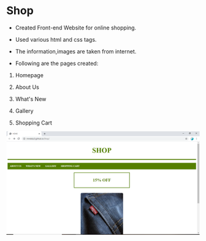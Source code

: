 # Shop
* Created Front-end Website for online shopping.
* Used various html and css tags.
* The information,images are taken from internet.

* Following are the pages created:
1. Homepage

2. About Us

3. What's New

4. Gallery

5. Shopping Cart

![](images/home.png)
